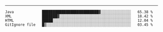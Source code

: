 ---

<!--START_SECTION:waka-->
```text
Java             ██████████████████████████▓░░░░░░░░░░░░░░   65.38 % 
XML              ███████▓░░░░░░░░░░░░░░░░░░░░░░░░░░░░░░░░░   18.42 % 
HTML             █████░░░░░░░░░░░░░░░░░░░░░░░░░░░░░░░░░░░░   12.04 % 
GitIgnore file   █▒░░░░░░░░░░░░░░░░░░░░░░░░░░░░░░░░░░░░░░░   03.45 % 
```
<!--END_SECTION:waka-->


[linkedin]: https://www.linkedin.com/in/mohamed-elh/

